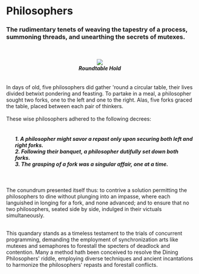 # Philosophers
<h3>The rudimentary tenets of weaving the tapestry of a process, summoning threads, and unearthing the secrets of mutexes.</h3>
<br />
<br />

<div align="center">
  
  <img src="https://wallpapers.com/images/hd/elden-ring-roundtable-hold-n15wko1b40jez181.jpg"/>
  <br />
  <strong><i>Roundtable Hold</i></strong>
  
 </div>  
<br />
<br />
In days of old, five philosophers did gather 'round a circular table, their lives divided betwixt pondering and feasting. To partake in a meal, a philosopher sought two forks, one to the left and one to the right. Alas, five forks graced the table, placed between each pair of thinkers.
<br />
<br />
These wise philosophers adhered to the following decrees:
<br />
<br />
<ol><h4><i><strong>1. A philosopher might savor a repast only upon securing both left and right forks.
<br />
2. Following their banquet, a philosopher dutifully set down both forks.
<br />
3. The grasping of a fork was a singular affair, one at a time.</strong></i></h4></ol>
<br />

<br />
The conundrum presented itself thus: to contrive a solution permitting the philosophers to dine without plunging into an impasse, where each languished in longing for a fork, and none advanced; and to ensure that no two philosophers, seated side by side, indulged in their victuals simultaneously.
<br />
<br />

This quandary stands as a timeless testament to the trials of concurrent programming, demanding the employment of synchronization arts like mutexes and semaphores to forestall the specters of deadlock and contention. Many a method hath been conceived to resolve the Dining Philosophers' riddle, employing diverse techniques and ancient incantations to harmonize the philosophers' repasts and forestall conflicts.
<br />
<br />
